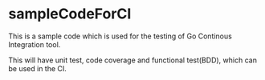 sampleCodeForCI
===============

This is a sample code which is used for the testing of Go Continous Integration tool.

This will have unit test, code coverage and functional test(BDD), which can be used in the CI.
